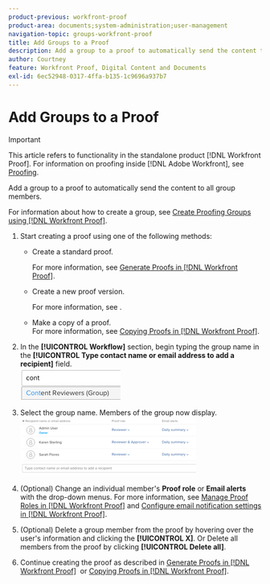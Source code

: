 ```yaml
---
product-previous: workfront-proof
product-area: documents;system-administration;user-management
navigation-topic: groups-workfront-proof
title: Add Groups to a Proof
description: Add a group to a proof to automatically send the content to all group members.
author: Courtney
feature: Workfront Proof, Digital Content and Documents
exl-id: 6ec52948-0317-4ffa-b135-1c9696a937b7
---
```

# Add Groups to a Proof

>[!IMPORTANT]
>
>This article refers to functionality in the standalone product [!DNL Workfront Proof]. For information on proofing inside [!DNL Adobe Workfront], see [Proofing](../../../review-and-approve-work/proofing/proofing.md).

Add a group to a proof to automatically send the content to all group members.

For information about how to create a group, see [Create Proofing Groups using [!DNL Workfront Proof]](../../../workfront-proof/wp-mnguserscontacts/groups/create-proofing-groups.md).

1. Start creating a proof using one of the following methods:

   * Create a standard proof.

      For more information, see [Generate Proofs in [!DNL Workfront Proof]](../../../workfront-proof/wp-work-proofsfiles/create-proofs-and-files/generate-proofs.md).

   * Create a new proof version.

      For more information, see .
   * Make a copy of a proof.<br>For more information, see <a href="../../../workfront-proof/wp-work-proofsfiles/create-proofs-and-files/copy-proofs.md" class="MCXref xref">Copying Proofs in [!DNL Workfront Proof]</a>.

1. In the **[!UICONTROL Workflow]** section, begin typing the group name in the **[!UICONTROL Type contact name or email address to add a recipient]** field.<br><img src="assets/typegroupname.png" alt="Screenshot_2018-04-06_15-05-20.png">
1. Select the group name.
Members of the group now display.<br><img src="assets/membersofthegroupdisplay-350x117.png" alt="Screenshot_2018-04-06_15-07-06.png" style="width: 350;height: 117;">
1. (Optional) Change an individual member's **Proof role** or **Email alerts** with the drop-down menus.
For more information, see <a href="../../../workfront-proof/wp-work-proofsfiles/share-proofs-and-files/manage-proof-roles.md" class="MCXref xref">Manage Proof Roles in [!DNL Workfront Proof]</a>&nbsp;and <a href="../../../workfront-proof/wp-emailsntfctns/email-alerts/config-email-notification-settings-wp.md" class="MCXref xref">Configure email notification settings in [!DNL Workfront Proof]</a>.
1. (Optional) Delete a group member from the proof by hovering over the user's information and clicking the **[!UICONTROL X]**.
Or
Delete all members from the proof by clicking **[!UICONTROL Delete all]**.
1. Continue creating the proof as described in <a href="../../../workfront-proof/wp-work-proofsfiles/create-proofs-and-files/generate-proofs.md" class="MCXref xref">Generate Proofs in [!DNL Workfront Proof]</a>&nbsp;&nbsp;or&nbsp;<a href="../../../workfront-proof/wp-work-proofsfiles/create-proofs-and-files/copy-proofs.md" class="MCXref xref">Copying Proofs in [!DNL Workfront Proof]</a>.&nbsp;
